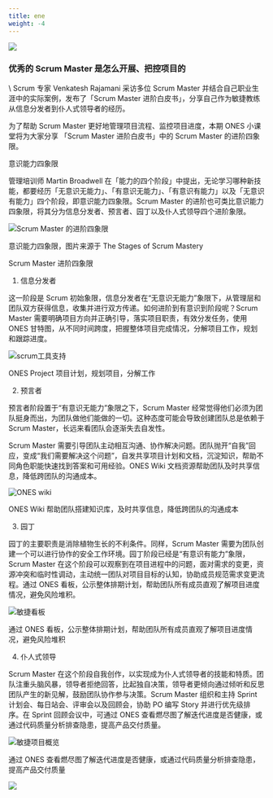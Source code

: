 ```yaml
---
title: ene
weight: -4
---
```

![](https://cdn2.ones-ai.cn/images/blog/blog-header-3-7f76b01646.png)

### 优秀的 Scrum Master 是怎么开展、把控项目的

\    Scrum 专家 Venkatesh Rajamani 采访多位 Scrum Master 并结合自己职业生涯中的实际案例，发布了「Scrum Master 进阶白皮书」，分享自己作为敏捷教练从信息分发者到仆人式领导者的经历。

为了帮助 Scrum Master 更好地管理项目流程、监控项目进度，本期 ONES 小课堂将为大家分享 「Scrum Master 进阶白皮书」中的 Scrum Master 的进阶四象限。

意识能力四象限

管理培训师 Martin Broadwell 在「能力的四个阶段」中提出，无论学习哪种新技能，都要经历「无意识无能力」、「有意识无能力」、「有意识有能力」以及「无意识有能力」四个阶段，即意识能力四象限。Scrum Master 的进阶也可类比意识能力四象限，将其分为信息分发者、预言者、园丁以及仆人式领导四个进阶象限。

![Scrum Master 的进阶四象限](https://cdn2.ones-ai.cn/images/blog/articles/scrum-stages-5db14f8324.png)

意识能力四象限，图片来源于 The Stages of Scrum Mastery

Scrum Master 进阶四象限

1. 信息分发者

这一阶段是 Scrum 初始象限，信息分发者在“无意识无能力”象限下，从管理层和团队双方获得信息，收集并进行双方传递。如何进阶到有意识到阶段呢？Scrum Master 需要明确项目方向并正确引导，落实项目职责，有效分发任务，使用 ONES 甘特图，从不同时间跨度，把握整体项目完成情况，分解项目工作，规划和跟踪进度。

![scrum工具支持](https://cdn2.ones-ai.cn/images/blog/articles/project-445e6fe79a.png)

ONES Project 项目计划，规划项目，分解工作

2. 预言者

预言者阶段置于“有意识无能力”象限之下，Scrum Master 经常觉得他们必须为团队挺身而出，为团队做他们能做的一切。这种态度可能会导致创建团队总是依赖于 Scrum Master，长远来看团队会逐渐失去自发性。

Scrum Master 需要引导团队主动相互沟通、协作解决问题。团队抛开“自我”回应，变成“我们需要解决这个问题”，自发共享项目计划和文档，沉淀知识，帮助不同角色职能快速找到答案和可用经验。ONES Wiki 文档资源帮助团队及时共享信息，降低跨团队的沟通成本。

![ONES wiki](https://cdn2.ones-ai.cn/images/blog/articles/wiki-f6a7085d6b.png)

ONES Wiki 帮助团队搭建知识库，及时共享信息，降低跨团队的沟通成本

3. 园丁

园丁的主要职责是消除植物生长的不利条件。同样，Scrum Master 需要为团队创建一个可以进行协作的安全工作环境。园丁阶段已经是“有意识有能力”象限，Scrum Master 在这个阶段可以观察到在项目进程中的问题，面对需求的变更，资源冲突和临时性调动，主动统一团队对项目目标的认知，协助成员规范需求变更流程。通过 ONES 看板，公示整体排期计划，帮助团队所有成员直观了解项目进度情况，避免风险堆积。

![敏捷看板](https://cdn2.ones-ai.cn/images/blog/articles/kanban-73ee1d4134.png)

通过 ONES 看板，公示整体排期计划，帮助团队所有成员直观了解项目进度情况，避免风险堆积

4. 仆人式领导

Scrum Master 在这个阶段自我创作，以实现成为仆人式领导者的技能和特质。团队注重头脑风暴，领导者拒绝回答，比起独自决策，领导者更倾向通过倾听和反思团队产生的新见解，鼓励团队协作参与决策。Scrum Master 组织和主持 Sprint 计划会、每日站会、评审会以及回顾会，协助 PO 编写 Story 并进行优先级排序。在 Sprint 回顾会议中，可通过 ONES 查看燃尽图了解迭代进度是否健康，或通过代码质量分析排查隐患，提高产品交付质量。

![敏捷项目概览](https://cdn2.ones-ai.cn/images/blog/articles/burning-159d9bec01.png)

通过 ONES 查看燃尽图了解迭代进度是否健康，或通过代码质量分析排查隐患，提高产品交付质量

![](https://cdn2.ones-ai.cn/images/wechat-qrcode-4272d171b6.png)